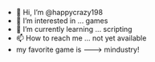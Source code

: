 - 👋 Hi, I’m @happycrazy198
- 👀 I’m interested in ... games
- 🌱 I’m currently learning ... scripting
- 📫 How to reach me ... not yet available
- my favorite game is ---> mindustry!

<!---
happycrazy198/happycrazy198 is a ✨ special ✨ repository because its `README.md` (this file) appears on your GitHub profile.
You can click the Preview link to take a look at your changes.
--->
